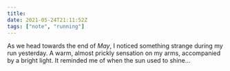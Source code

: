 ```yaml
---
title:
date: 2021-05-24T21:11:52Z
tags: ["note", "running"]
---
```


As we head towards the end of _May_, I noticed something strange during my run yesterday. A warm, almost prickly sensation on my arms, accompanied by a bright light. It reminded me of when the sun used to shine...
